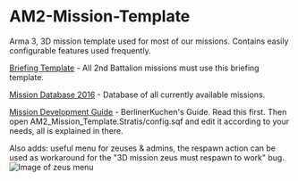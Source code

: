 # AM2-Mission-Template
Arma 3, 3D mission template used for most of our missions. Contains easily configurable features used frequently.

[Briefing Template](https://drive.google.com/open?id=0B_bsDQSTP0GtZEpOYXMtNG5tcjA) - All 2nd Battalion missions must use this briefing template.

[Mission Database 2016](https://docs.google.com/spreadsheets/d/1H8duSD6dl7lHt-HukU3ASKVdEc9Gj43_RBrXXP48K-E/edit?usp=sharing) - Database of all currently available missions.

[Mission Development Guide](https://docs.google.com/document/d/1CDOoqvRWCXdeAd2hFE6OhHL1OiT4M5RUM4m3w2vu22M/edit?usp=sharing) - BerlinerKuchen's Guide. Read this first. Then open AM2_Mission_Template.Stratis/config.sqf and edit it according to your needs, all is explained in there.


Also adds: useful menu for zeuses & admins, the respawn action can be used as workaround for the "3D mission zeus must respawn to work" bug.
![Image of zeus menu](http://i.imgur.com/gB2gnV4.png)
